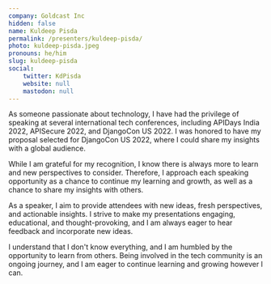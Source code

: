 ```yaml
---
company: Goldcast Inc
hidden: false
name: Kuldeep Pisda
permalink: /presenters/kuldeep-pisda/
photo: kuldeep-pisda.jpeg
pronouns: he/him
slug: kuldeep-pisda
social:
    twitter: KdPisda
    website: null
    mastodon: null
---
```


As someone passionate about technology, I have had the privilege of speaking at several international tech conferences, including APIDays India 2022, APISecure 2022, and DjangoCon US 2022. I was honored to have my proposal selected for DjangoCon US 2022, where I could share my insights with a global audience.

While I am grateful for my recognition, I know there is always more to learn and new perspectives to consider. Therefore, I approach each speaking opportunity as a chance to continue my learning and growth, as well as a chance to share my insights with others.

As a speaker, I aim to provide attendees with new ideas, fresh perspectives, and actionable insights. I strive to make my presentations engaging, educational, and thought-provoking, and I am always eager to hear feedback and incorporate new ideas.

I understand that I don't know everything, and I am humbled by the opportunity to learn from others. Being involved in the tech community is an ongoing journey, and I am eager to continue learning and growing however I can.

